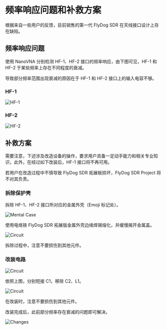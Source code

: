 # 频率响应问题和补救方案

根据来自一些用户的反馈，目前销售的第一代 FlyDog SDR 在天线接口设计上存在缺陷。

## 频率响应问题

使用 NanoVNA 分别检测 HF-1、HF-2 接口的频率响应，由下图可见，HF-1 和 HF-2 于某些频率上存在不同程度的衰减。

导致部分频率范围出现衰减的原因在于 HF-1 和 HF-2 接口上的输入电容不够。

### HF-1

![HF-1](/developer/sensitivity_1.jpg "HF-1")

### HF-2

![HF-2](/developer/sensitivity_2.jpg "HF-2")

## 补救方案

需要注意，下述涉及改造设备的操作，要求用户具备一定动手能力和相关专业知识，此外，在经过如下改装后，HF-1 接口将不再可用。

若用户在改造过程中不慎导致 FlyDog SDR 拓展板损坏，FlyDog SDR Project 将不对其负责。

### 拆除保护壳

拆除 HF-1、HF-2 接口所对应的金属外壳（Emoji 标记处）。

![Mental Case](/developer/sensitivity_3.jpg "Mental Case")

使用电烙铁 FlyDog SDR 拓展版金属外壳边缘焊锡熔化，并缓慢揭开金属盖。

![Circuit](/developer/sensitivity_4.jpg "Circuit")

拆除过程中，注意不要损伤到其他元件。

### 改装电路

![Circuit](/developer/sensitivity_5.jpg "Circuit")

依照上图，分别短接 C1，移除 C2、L1。

![Circuit](/developer/sensitivity_6.jpg "Circuit")

在改装时，注意不要损伤到其他元件。

改装完成后，此前部分频率存在衰减的问题即可解决。

![Changes](/developer/sensitivity_7.jpg "Changes")
